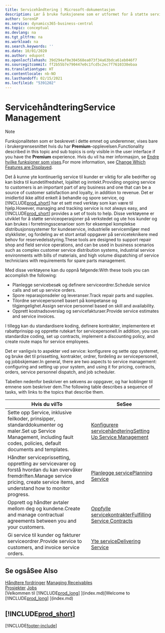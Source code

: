 ```yaml
---
title: Servicehåndtering | Microsoft-dokumentasjon
description: Lær å bruke funksjonene som er utformet for å støtte serviceoperasjoner på verkstedet og ute hos kunder.
author: SorenGP
ms.service: dynamics365-business-central
ms.topic: conceptual
ms.devlang: na
ms.tgt_pltfrm: na
ms.workload: na
ms.search.keywords: ''
ms.date: 10/01/2020
ms.author: edupont
ms.openlocfilehash: 39d294af0e304568ea073f34a63bdca61eb046f7
ms.sourcegitcommit: ff2b55b7e790447e0c1fcd5c2ec7f7610338ebaa
ms.translationtype: HT
ms.contentlocale: nb-NO
ms.lasthandoff: 02/15/2021
ms.locfileid: "5391202"
---
```

# <a name="service-management"></a><span data-ttu-id="3fcd6-103">Servicehåndtering</span><span class="sxs-lookup"><span data-stu-id="3fcd6-103">Service Management</span></span>
> [!NOTE]
> <span data-ttu-id="3fcd6-104">Funksjonaliteten som er beskrevet i dette emnet og underemner, vises bare i brukergrensesnittet hvis du har **Premium**-opplevelsen.</span><span class="sxs-lookup"><span data-stu-id="3fcd6-104">Functionality described in this topic and sub topics is only visible in the user interface if you have the **Premium** experience.</span></span> <span data-ttu-id="3fcd6-105">Hvis du vil ha mer informasjon, se [Endre hvilke funksjoner som vises](ui-experiences.md).</span><span class="sxs-lookup"><span data-stu-id="3fcd6-105">For more information, see [Change Which Features are Displayed](ui-experiences.md).</span></span>

<span data-ttu-id="3fcd6-106">Det å kunne yte kontinuerlig service til kunder er viktig for alle bedrifter og kan bidra til kundetilfredshet, lojalitet og inntekt.</span><span class="sxs-lookup"><span data-stu-id="3fcd6-106">Providing ongoing service to customers is an important part of any business and one that can be a source of customer satisfaction and loyalty, in addition to revenue.</span></span> <span data-ttu-id="3fcd6-107">Det er imidlertid ikke alltid enkelt å behandle og spore service, og [!INCLUDE[prod_short](includes/prod_short.md)] har et sett med verktøy som kan være til hjelp.</span><span class="sxs-lookup"><span data-stu-id="3fcd6-107">However, managing and tracking service is not always easy, and [!INCLUDE[prod_short](includes/prod_short.md)] provides a set of tools to help.</span></span> <span data-ttu-id="3fcd6-108">Disse verktøyene er utviklet for å støtte serviceoperasjoner på verkstedet og ute hos kunder og kan brukes i forretningsscenarioer som for eksempel komplekse distribusjonssystemer for kundeservice, industrielle servicemiljøer med stykklister, og fordeling av et stort antall oppgaver på serviceteknikere med behov for reservedelsstyring.</span><span class="sxs-lookup"><span data-stu-id="3fcd6-108">These tools are designed to support repair shop and field service operations, and can be used in business scenarios such as complex customer service distribution systems, industrial service environments with bills of materials, and high volume dispatching of service technicians with requirements for spare parts management.</span></span>  

 <span data-ttu-id="3fcd6-109">Med disse verktøyene kan du oppnå følgende:</span><span class="sxs-lookup"><span data-stu-id="3fcd6-109">With these tools you can accomplish the following:</span></span>  

* <span data-ttu-id="3fcd6-110">Planlegge servicebesøk og definere serviceordrer.</span><span class="sxs-lookup"><span data-stu-id="3fcd6-110">Schedule service calls and set up service orders.</span></span>  
* <span data-ttu-id="3fcd6-111">Spore reparasjonsdeler og leveranser.</span><span class="sxs-lookup"><span data-stu-id="3fcd6-111">Track repair parts and supplies.</span></span>  
* <span data-ttu-id="3fcd6-112">Tilordne servicepersonell basert på kompetanse og tilgjengelighet.</span><span class="sxs-lookup"><span data-stu-id="3fcd6-112">Assign service personnel based on skill and availability.</span></span>  
* <span data-ttu-id="3fcd6-113">Opprett kostnadsoverslag og servicefakturaer.</span><span class="sxs-lookup"><span data-stu-id="3fcd6-113">Provide service estimates and service invoices.</span></span>  

<span data-ttu-id="3fcd6-114">I tillegg kan du standardisere koding, definere kontrakter, implementere et rabattprinsipp og opprette rutekart for servicepersonell.</span><span class="sxs-lookup"><span data-stu-id="3fcd6-114">In addition, you can standardize coding, set up contracts, implement a discounting policy, and create route maps for service employees.</span></span>  

<span data-ttu-id="3fcd6-115">Det er vanligvis to aspekter ved service: konfigurere og sette opp systemet, og bruke det til prissetting, kontrakter, ordrer, fordeling av servicepersonell, og jobbskjemaer.</span><span class="sxs-lookup"><span data-stu-id="3fcd6-115">In general, there are two aspects to service management: configuring and setting up your system, and using it for pricing, contracts, orders, service personnel dispatch, and job scheduler.</span></span>  

<span data-ttu-id="3fcd6-116">Tabellen nedenfor beskriver en sekvens av oppgaver, og har koblinger til emnene som beskriver dem.</span><span class="sxs-lookup"><span data-stu-id="3fcd6-116">The following table describes a sequence of tasks, with links to the topics that describe them.</span></span>   

|<span data-ttu-id="3fcd6-117">**Hvis du vil**</span><span class="sxs-lookup"><span data-stu-id="3fcd6-117">**To**</span></span>|<span data-ttu-id="3fcd6-118">**Se**</span><span class="sxs-lookup"><span data-stu-id="3fcd6-118">**See**</span></span>|  
|------------|-------------|  
|<span data-ttu-id="3fcd6-119">Sette opp Service, inklusive feilkoder, prinsipper, standarddokumenter og maler.</span><span class="sxs-lookup"><span data-stu-id="3fcd6-119">Set up Service Management, including fault codes, policies, default documents and templates.</span></span>|[<span data-ttu-id="3fcd6-120">Konfigurere servicehåndtering</span><span class="sxs-lookup"><span data-stu-id="3fcd6-120">Setting Up Service Management</span></span>](service-setup-service.md)|  
|<span data-ttu-id="3fcd6-121">Håndter serviceprissetting, oppretting av servicevarer og forstå hvordan du kan overvåker fremdriften.</span><span class="sxs-lookup"><span data-stu-id="3fcd6-121">Manage service pricing, create service items, and understand how to monitor progress.</span></span>|[<span data-ttu-id="3fcd6-122">Planlegge service</span><span class="sxs-lookup"><span data-stu-id="3fcd6-122">Planning Service</span></span>](service-plan-service.md)|  
|<span data-ttu-id="3fcd6-123">Opprett og håndter avtaler mellom deg og kundene.</span><span class="sxs-lookup"><span data-stu-id="3fcd6-123">Create and manage contractual agreements between you and your customers.</span></span>|[<span data-ttu-id="3fcd6-124">Oppfylle servicekontrakter</span><span class="sxs-lookup"><span data-stu-id="3fcd6-124">Fulfilling Service Contracts</span></span>](service-fulfill-service-contracts.md)|  
|<span data-ttu-id="3fcd6-125">Gi service til kunder og fakturer serviceordrer.</span><span class="sxs-lookup"><span data-stu-id="3fcd6-125">Provide service to customers, and invoice service orders.</span></span>|[<span data-ttu-id="3fcd6-126">Yte service</span><span class="sxs-lookup"><span data-stu-id="3fcd6-126">Delivering Service</span></span>](service-deliver-service.md)|  

## <a name="see-also"></a><span data-ttu-id="3fcd6-127">Se også</span><span class="sxs-lookup"><span data-stu-id="3fcd6-127">See Also</span></span>  
<span data-ttu-id="3fcd6-128">[Håndtere fordringer](receivables-manage-receivables.md) </span><span class="sxs-lookup"><span data-stu-id="3fcd6-128">[Managing Receivables](receivables-manage-receivables.md) </span></span>  
<span data-ttu-id="3fcd6-129">[Prosjekter](projects-how-create-jobs.md) </span><span class="sxs-lookup"><span data-stu-id="3fcd6-129">[Jobs](projects-how-create-jobs.md) </span></span>  
<span data-ttu-id="3fcd6-130">[Velkommen til [!INCLUDE[prod_long](includes/prod_long.md)] ](index.md)</span><span class="sxs-lookup"><span data-stu-id="3fcd6-130">[Welcome to [!INCLUDE[prod_long](includes/prod_long.md)] ](index.md)</span></span>

## [!INCLUDE[prod_short](includes/free_trial_md.md)]  


[!INCLUDE[footer-include](includes/footer-banner.md)]